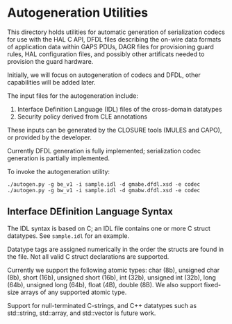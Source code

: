 # Autogeneration Utilities

This directory holds utilities for automatic generation of serialization codecs
for use with the HAL C API, DFDL files describing the on-wire data formats of
application data within GAPS PDUs,  DAGR files for provisioning guard rules,
HAL configuration files, and possibly other artificats needed to provision 
the guard hardware.  

Initially, we will focus on autogeneration of codecs and DFDL, other capabilities 
will be added later.

The input files for the autogeneration include: 
  1. Interface Definition Language (IDL) files of the cross-domain datatypes
  2. Security policy derived from CLE annotations 

These inputs can be generated by the CLOSURE tools (MULES and CAPO), or provided by the developer.

Currently DFDL generation is fully implemented; serialization codec generation is partially implemented.

To invoke the autogeneration utility:
```
./autogen.py -g be_v1 -i sample.idl -d gmabe.dfdl.xsd -e codec
./autogen.py -g bw_v1 -i sample.idl -d gmabw.dfdl.xsd -e codec
```

## Interface DEfinition Language Syntax

The IDL syntax is based on C; an IDL file contains one or more C struct datatypes. 
See `sample.idl` for an example.

Datatype tags are assigned numerically in the order the structs are found in the file.
Not all valid C struct declarations are supported.

Currently we support the following atomic types: char (8b), unsigned char (8b), short (16b),
unsigned short (16b), int (32b), unsigned int (32b), long (64b), unsigned long (64b), float (4B), 
double (8B). We also support fixed-size arrays of any supported atomic type.

Support for null-terminated C-strings, and C++ datatypes such as std::string,
std::array, and std::vector is future work.

